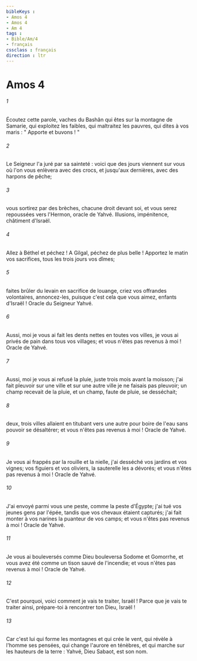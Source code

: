 ```yaml
---
bibleKeys : 
- Amos 4
- Amos 4
- Am 4
tags : 
- Bible/Am/4
- français
cssclass : français
direction : ltr
---
```


# Amos 4

###### 1
Écoutez cette parole, vaches du Bashân qui êtes sur la montagne de Samarie, qui exploitez les faibles, qui maltraitez les pauvres, qui dites à vos maris : " Apporte et buvons ! " 
###### 2
Le Seigneur l'a juré par sa sainteté : voici que des jours viennent sur vous où l'on vous enlèvera avec des crocs, et jusqu'aux dernières, avec des harpons de pêche; 
###### 3
vous sortirez par des brèches, chacune droit devant soi, et vous serez repoussées vers l'Hermon, oracle de Yahvé. Illusions, impénitence, châtiment d'Israël. 
###### 4
Allez à Béthel et péchez ! A Gilgal, péchez de plus belle ! Apportez le matin vos sacrifices, tous les trois jours vos dîmes; 
###### 5
faites brûler du levain en sacrifice de louange, criez vos offrandes volontaires, annoncez-les, puisque c'est cela que vous aimez, enfants d'Israël ! Oracle du Seigneur Yahvé. 
###### 6
Aussi, moi je vous ai fait les dents nettes en toutes vos villes, je vous ai privés de pain dans tous vos villages; et vous n'êtes pas revenus à moi ! Oracle de Yahvé. 
###### 7
Aussi, moi je vous ai refusé la pluie, juste trois mois avant la moisson; j'ai fait pleuvoir sur une ville et sur une autre ville je ne faisais pas pleuvoir; un champ recevait de la pluie, et un champ, faute de pluie, se desséchait; 
###### 8
deux, trois villes allaient en titubant vers une autre pour boire de l'eau sans pouvoir se désaltérer; et vous n'êtes pas revenus à moi ! Oracle de Yahvé. 
###### 9
Je vous ai frappés par la rouille et la nielle, j'ai desséché vos jardins et vos vignes; vos figuiers et vos oliviers, la sauterelle les a dévorés; et vous n'êtes pas revenus à moi ! Oracle de Yahvé. 
###### 10
J'ai envoyé parmi vous une peste, comme la peste d'Égypte; j'ai tué vos jeunes gens par l'épée, tandis que vos chevaux étaient capturés; j'ai fait monter à vos narines la puanteur de vos camps; et vous n'êtes pas revenus à moi ! Oracle de Yahvé. 
###### 11
Je vous ai bouleversés comme Dieu bouleversa Sodome et Gomorrhe, et vous avez été comme un tison sauvé de l'incendie; et vous n'êtes pas revenus à moi ! Oracle de Yahvé. 
###### 12
C'est pourquoi, voici comment je vais te traiter, Israël ! Parce que je vais te traiter ainsi, prépare-toi à rencontrer ton Dieu, Israël ! 
###### 13
Car c'est lui qui forme les montagnes et qui crée le vent, qui révèle à l'homme ses pensées, qui change l'aurore en ténèbres, et qui marche sur les hauteurs de la terre : Yahvé, Dieu Sabaot, est son nom. 
